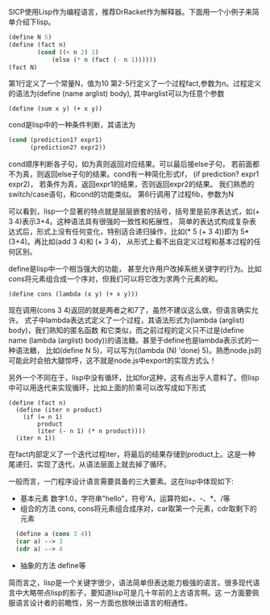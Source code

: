 SICP使用Lisp作为编程语言，推荐DrRacket作为解释器。下面用一个小例子来简单介绍下lisp。
```lisp
(define N 5)                             
(define (fact n) 
        (cond ((< n 2) 1)
            (else (* n (fact (- n 1))))))
(fact N)
```
第1行定义了一个常量N，值为10
第2-5行定义了一个过程fact,参数为n。过程定义的语法为(define (name arglist) body), 其中arglist可以为任意个参数
```
(define (sum x y) (+ x y))
```
cond是lisp中的一种条件判断，其语法为
```lisp
(cond (prediction1? expr1)
      (prediction2? expr2))
```
cond顺序判断各子句，如为真则返回对应结果。可以最后接else子句，
若前面都不为真，则返回else子句的结果。cond有一种简化形式if，
(if prediction? expr1 expr2)， 若条件为真，返回expr1的结果，否则返回expr2的结果。
我们熟悉的switch/case语句，和cond的功能类似。
第6行调用了过程fib，参数为N

可以看到，lisp一个显著的特点就是层层嵌套的括号，括号里是前序表达式，如(+ 3 4)表示3+4。这种语法具有很强的一致性和拓展性，
简单的表达式构成复杂表达式后，形式上没有任何变化，特别适合递归操作，比如(* 5 (+ 3 4))即为 5*(3+4)。再比如(add 3 4)和 (+ 3 4)，
从形式上看不出自定义过程和基本过程的任何区别。

define是lisp中一个相当强大的功能， 甚至允许用户改掉系统关键字的行为。比如cons将元素组合成一个序对，但我们可以将它改为求两个元素的和。
```
(define cons (lambda (x y) (+ x y)))
```
现在调用(cons 3 4)返回的就是两者之和7了，虽然不建议这么做，但语言确实允许。
式子中lambda表达式定义了一个过程，其语法形式为(lambda (arglist) body)，我们熟知的匿名函数
和它类似，而之前过程的定义只不过是(define name (lambda (arglist) body))的语法糖。甚至于define也是lambda表示式的一种语法糖，
比如(define N 5)，可以写为((lambda (N) 'done) 5)。熟悉node.js的可能此时会拍大腿惊呼，这不就是node.js中export的实现方式么！

另外一个不同在于，lisp中没有循环，比如for这种，这有点出乎人意料了。但lisp中可以用迭代来实现循环，比如上面的阶乘可以改写成如下形式
```
(define (fact n) 
  (define (iter n product)
    (if (= n 1)
        product
        (iter (- n 1) (* n product))))
  (iter n 1))
```
在fact内部定义了一个迭代过程iter，将最后的结果存储到product上。这是一种尾递归，实现了迭代，从语法层面上就去掉了循环。

一般而言，一门程序设计语言需要具备的三大要素。这在lisp中体现如下:
- 基本元素
 数字1.0，字符串"hello"，符号'A，运算符如+、-、*、/等
- 组合的方法
  cons, cons将元素组合成序对，car取第一个元素，cdr取剩下的元素
```lisp
  (define a (cons 3 4))
  (car a) --> 3
  (cdr a) --> 4
```
- 抽象的方法
  define等


简而言之，lisp是一个关键字很少，语法简单但表达能力极强的语言。很多现代语言中大略带点lisp的影子，要知道lisp可是几十年前的上古语言啊。这
一方面要佩服语言设计者的前瞻性，另一方面也放映出语言的相通性。